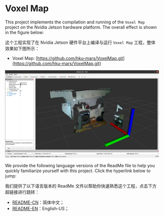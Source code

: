 # Voxel Map

This project implements the compilation and running of the `Voxel Map` project on the Nvidia Jetson hardware platform. The overall effect is shown in the figure below:

这个工程实现了在 Nvidia Jetson 硬件平台上编译与运行 `Voxel Map` 工程，整体效果如下图所示：

* Voxel Map: [https://github.com/hku-mars/VoxelMap.git](https://github.com/hku-mars/VoxelMap.git)

![image](./resources/l515.png)

We provide the following language versions of the ReadMe file to help you quickly familiarize yourself with this project. Click the hyperlink below to jump:

我们提供了以下语言版本的 ReadMe 文件以帮助你快速熟悉这个工程，点击下方超链接进行跳转：

* [README-CN](./resources//ReadMe-CN.md)：简体中文；
* [README-EN](./resources//ReadMe-EN.md)：English-US；
